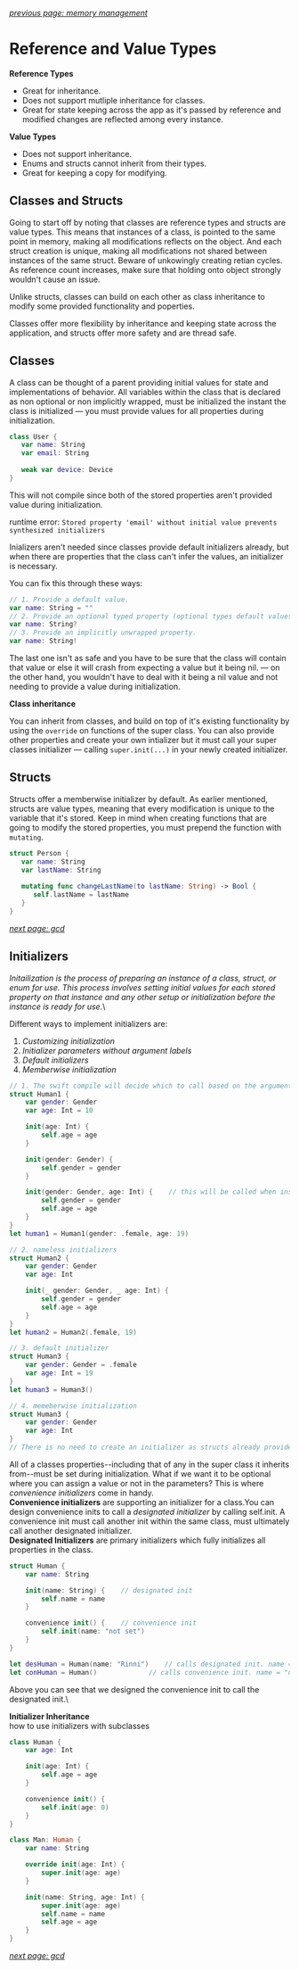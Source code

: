 *[previous page: memory management](https://github.com/RinniSwift/Computer-Science-with-iOS/blob/main/memoryManagement.md)*

# Reference and Value Types

**Reference Types**
- Great for inheritance.
- Does not support mutliple inheritance for classes.
- Great for state keeping across the app as it's passed by reference and modified changes are reflected among every instance.

**Value Types**
- Does not support inheritance. 
- Enums and structs cannot inherit from their types.
- Great for keeping a copy for modifying.


## Classes and Structs

Going to start off by noting that classes are reference types and structs are value types. This means that instances of a class, is pointed to the same point in memory, making all modifications reflects on the object. And each struct creation is unique, making all modifications not shared between instances of the same struct. Beware of unkowingly creating retian cycles. As reference count increases, make sure that holding onto object strongly wouldn't cause an issue.

Unlike structs, classes can build on each other as class inheritance to modify some provided functionality and poperties.

Classes offer more flexibility by inheritance and keeping state across the application, and structs offer more safety and are thread safe.

## Classes

A class can be thought of a parent providing initial values for state and implementations of behavior. All variables within the class that is declared as non optional or non implicitly wrapped, must be initialized the instant the class is initialized — you must provide values for all properties during initialization.

```swift
class User {
   var name: String
   var email: String
   
   weak var device: Device
}
```

This will not compile since both of the stored properties aren't provided value during initialization.

runtime error: `Stored property 'email' without initial value prevents synthesized initializers`

Inializers aren't needed since classes provide default initializers already, but when there are properties that the class can't infer the values, an initializer is necessary.

You can fix this through these ways:

```swift
// 1. Provide a default value.
var name: String = ""
// 2. Provide an optional typed property (optional types default values are nil).
var name: String?
// 3. Provide an implicitly unwrapped property.
var name: String!
```

The last one isn't as safe and you have to be sure that the class will contain that value or else it will crash from expecting a value but it being nil. — on the other hand, you wouldn't have to deal with it being a nil value and not needing to provide a value during initialization.

**Class inheritance**

You can inherit from classes, and build on top of it's existing functionality by using the `override` on functions of the super class. You can also provide other properties and create your own intializer but it must call your super classes initializer — calling `super.init(...)` in your newly created initializer.

## Structs

Structs offer a memberwise initializer by default. As earlier mentioned, structs are value types, meaning that every modification is unique to the variable that it's stored. Keep in mind when creating functions that are going to modify the stored properties, you must prepend the function with `mutating`.

```swift
struct Person {
   var name: String
   var lastName: String
   
   mutating func changeLastName(to lastName: String) -> Bool {
      self.lastName = lastName
   }
}
```

*[next page: gcd](https://github.com/RinniSwift/Computer-Science-with-iOS/blob/main/gcd.md)*


## Initializers

*Initailization is the process of preparing an instance of a class, struct, or enum for use. This process involves setting initial values for each stored property on that instance and any other setup or initialization before the instance is ready for use.*\

Different ways to implement initializers are: 
1. *Customizing initialization*
2. *Initializer parameters without argument labels*
3. *Default initializers*
4. *Memberwise initialization*

```Swift
// 1. The swift compile will decide which to call based on the argument label
struct Human1 {
    var gender: Gender
    var age: Int = 10

    init(age: Int) {
        self.age = age
    }

    init(gender: Gender) {
        self.gender = gender
    }

    init(gender: Gender, age: Int) {    // this will be called when instantiating human1
        self.gender = gender
        self.age = age
    }
}
let human1 = Human1(gender: .female, age: 19)

// 2. nameless initializers
struct Human2 {
    var gender: Gender
    var age: Int

    init(_ gender: Gender, _ age: Int) {
        self.gender = gender
        self.age = age
    }
}
let human2 = Human2(.female, 19)

// 3. default initializer
struct Human3 {
    var gender: Gender = .female
    var age: Int = 19
}
let human3 = Human3()

// 4. memeberwise initialization
struct Human3 {
    var gender: Gender
    var age: Int
}
// There is no need to create an initializer as structs already provide initializers upon call.
```

All of a classes properties--including that of any in the super class it inherits from--must be set during initialization. What if we want it to be optional where you can assign a value or not in the parameters? This is where *convenience initializers* come in handy.\
**Convenience initializers** are supporting an initializer for a class.You can design convenience inits to call a *designated initializer* by calling self.init. A convenience init must call another init within the same class, must ultimately call another designated initializer.\
**Designated Initializers** are primary initializers which fully initializes all properties in the class.
```swift
struct Human {
    var name: String

    init(name: String) {    // designated init
        self.name = name
    }

    convenience init() {    // convenience init
        self.init(name: "not set")
    }
}

let desHuman = Human(name: "Rinni")    // calls designated init. name = "Rinni"
let conHuman = Human()             // calls convenience init. name = "not set"
```
Above you can see that we designed the convenience init to call the designated init.\

**Initializer Inheritance**\
how to use initializers with subclasses
```swift
class Human {
    var age: Int

    init(age: Int) {
        self.age = age
    }

    convenience init() {
        self.init(age: 0)
    }
}

class Man: Human {
    var name: String

    override init(age: Int) {
        super.init(age: age)
    }

    init(name: String, age: Int) {
        super.init(age: age)
        self.name = name
        self.age = age
    }
}
```

*[next page: gcd](https://github.com/RinniSwift/Computer-Science-with-iOS/blob/main/gcd.md)*
